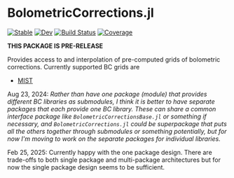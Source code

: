 # BolometricCorrections.jl

[![Stable](https://img.shields.io/badge/docs-stable-blue.svg)](https://cgarling.github.io/BolometricCorrections.jl/stable/)
[![Dev](https://img.shields.io/badge/docs-dev-blue.svg)](https://cgarling.github.io/BolometricCorrections.jl/dev/)
[![Build Status](https://github.com/cgarling/BolometricCorrections.jl/actions/workflows/CI.yml/badge.svg?branch=main)](https://github.com/cgarling/BolometricCorrections.jl/actions/workflows/CI.yml?query=branch%3Amain)
[![Coverage](https://codecov.io/gh/cgarling/BolometricCorrections.jl/branch/main/graph/badge.svg)](https://codecov.io/gh/cgarling/BolometricCorrections.jl)


**THIS PACKAGE IS PRE-RELEASE**

Provides access to and interpolation of pre-computed grids of bolometric corrections. Currently supported BC grids are

 - [MIST](https://waps.cfa.harvard.edu/MIST/)

Aug 23, 2024: *Rather than have one package (module) that provides different BC libraries as submodules, I think it is better to have separate packages that each provide one BC library. These can share a common interface package like `BolometricCorrectionsBase.jl` or something if necessary, and `BolometricCorrections.jl` could be superpackage that puts all the others together through submodules or something potentially, but for now I'm moving to work on the separate packages for individual libraries.*

Feb 25, 2025: Currently happy with the one package design. There are trade-offs to both single package and multi-package architectures but for now the single package design seems to be sufficient.